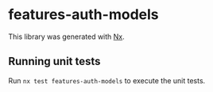 # features-auth-models

This library was generated with [Nx](https://nx.dev).

## Running unit tests

Run `nx test features-auth-models` to execute the unit tests.
